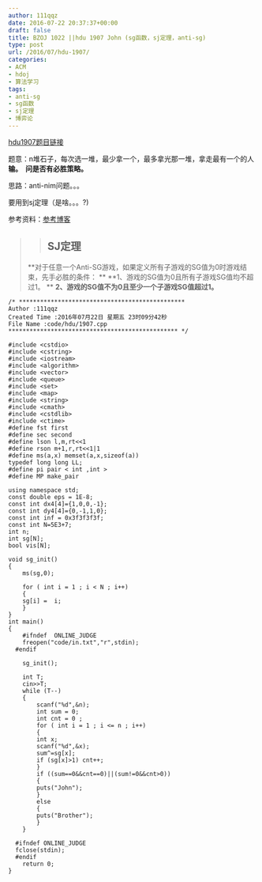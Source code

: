 ```yaml
---
author: 111qqz
date: 2016-07-22 20:37:37+00:00
draft: false
title: BZOJ 1022 ||hdu 1907 John (sg函数，sj定理，anti-sg)
type: post
url: /2016/07/hdu-1907/
categories:
- ACM
- hdoj
- 算法学习
tags:
- anti-sg
- sg函数
- sj定理
- 博弈论
---
```


[hdu1907题目链接](http://acm.hdu.edu.cn/showproblem.php?pid=1907)

题意：n堆石子，每次选一堆，最少拿一个，最多拿光那一堆，拿走最有一个的人**输。  问是否有必胜策略。**

思路：anti-nim问题。。。

要用到sj定理（是啥。。。?)

参考资料：[参考博客](http://m.blog.csdn.net/article/details?id=48207079)




<blockquote>

> 
> ## SJ定理
> 
> 
**对于任意一个Anti-SG游戏，如果定义所有子游戏的SG值为0时游戏结束，先手必胜的条件： **
**1、游戏的SG值为0且所有子游戏SG值均不超过1。 **
**2、游戏的SG值不为0且至少一个子游戏SG值超过1。**</blockquote>






    
    /* ***********************************************
    Author :111qqz
    Created Time :2016年07月22日 星期五 23时09分42秒
    File Name :code/hdu/1907.cpp
    ************************************************ */
    
    #include <cstdio>
    #include <cstring>
    #include <iostream>
    #include <algorithm>
    #include <vector>
    #include <queue>
    #include <set>
    #include <map>
    #include <string>
    #include <cmath>
    #include <cstdlib>
    #include <ctime>
    #define fst first
    #define sec second
    #define lson l,m,rt<<1
    #define rson m+1,r,rt<<1|1
    #define ms(a,x) memset(a,x,sizeof(a))
    typedef long long LL;
    #define pi pair < int ,int >
    #define MP make_pair
    
    using namespace std;
    const double eps = 1E-8;
    const int dx4[4]={1,0,0,-1};
    const int dy4[4]={0,-1,1,0};
    const int inf = 0x3f3f3f3f;
    const int N=5E3+7;
    int n;
    int sg[N];
    bool vis[N];
    
    void sg_init()
    {
        ms(sg,0);
    
        for ( int i = 1 ; i < N ; i++)
        {
    	sg[i] =  i;
        }
    }
    int main()
    {
    	#ifndef  ONLINE_JUDGE 
    	freopen("code/in.txt","r",stdin);
      #endif
    
    	sg_init();
    
    	int T;
    	cin>>T;
    	while (T--)
    	{
    	    scanf("%d",&n);
    	    int sum = 0;
    	    int cnt = 0 ;
    	    for ( int i = 1 ; i <= n ; i++)
    	    {
    		int x;
    		scanf("%d",&x);
    		sum^=sg[x];
    		if (sg[x]>1) cnt++;
    	    }
    	    if ((sum==0&&cnt==0)||(sum!=0&&cnt>0))
    	    {
    		puts("John");
    	    }
    	    else
    	    {
    		puts("Brother");
    	    }
    	}
    
      #ifndef ONLINE_JUDGE  
      fclose(stdin);
      #endif
        return 0;
    }
    
